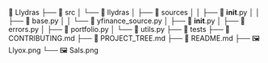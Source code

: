 📁 Llydras
├── 📁 src
│   └── 📁 llydras
│       ├── 📁 sources
│       │   ├── 📄 __init__.py
│       │   ├── 📄 base.py
│       │   └── 📄 yfinance_source.py
│       ├── 📄 __init__.py
│       ├── 📄 errors.py
│       ├── 📄 portfolio.py
│       └── 📄 utils.py
├── 📁 tests
├── 📝 CONTRIBUTING.md
├── 📝 PROJECT_TREE.md
├── 📝 README.md
├── 🖼️ Llyox.png
└── 🖼️ Sals.png